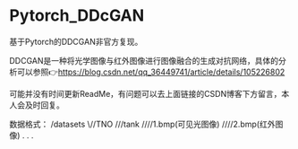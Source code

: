 # Pytorch_DDcGAN
基于Pytorch的DDCGAN非官方复现。

DDCGAN是一种将光学图像与红外图像进行图像融合的生成对抗网络，具体的分析可以参照👉https://blog.csdn.net/qq_36449741/article/details/105226802

可能并没有时间更新ReadMe，有问题可以去上面链接的CSDN博客下方留言，本人会及时回复。

数据格式：
/datasets
\\//TNO
///tank
////1.bmp(可见光图像)
////2.bmp(红外图像)
.
.
.
